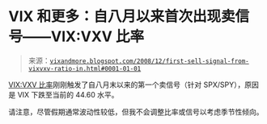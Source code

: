 <!--yml

分类：未分类

date: 2024-05-18 18:10:06

-->

# VIX 和更多：自八月以来首次出现卖信号——VIX:VXV 比率

> 来源：[`vixandmore.blogspot.com/2008/12/first-sell-signal-from-vixvxv-ratio-in.html#0001-01-01`](http://vixandmore.blogspot.com/2008/12/first-sell-signal-from-vixvxv-ratio-in.html#0001-01-01)

[VIX:VXV 比率](http://vixandmore.blogspot.com/search/label/VIX%3AVXV)刚刚触发了自八月末以来的第一个卖信号（针对 SPX/SPY），原因是 VIX 下跌至当前的 44.60 水平。

请注意，尽管假期通常波动性较低，但我不会调整比率或信号以考虑季节性倾向。
